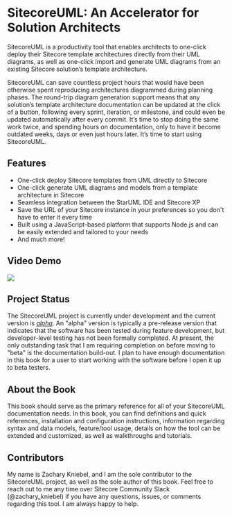 # SitecoreUML: An Accelerator for Solution Architects

SitecoreUML is a productivity tool that enables architects to one-click deploy their Sitecore template architectures directly from their UML diagrams, as well as one-click import and generate UML diagrams from an existing Sitecore solution’s template architecture.

SitecoreUML can save countless project hours that would have been otherwise spent reproducing architectures diagrammed during planning phases. The round-trip diagram generation support means that any solution’s template architecture documentation can be updated at the click of a button, following every sprint, iteration, or milestone, and could even be updated automatically after every commit. It’s time to stop doing the same work twice, and spending hours on documentation, only to have it become outdated weeks, days or even just hours later. It’s time to start using SitecoreUML.

## Features

* One-click deploy Sitecore templates from UML directly to Sitecore
* One-click generate UML diagrams and models from a template architecture in Sitecore
* Seamless integration between the StarUML IDE and Sitecore XP 
* Save the URL of your Sitecore instance in your preferences so you don't have to enter it every time
* Built using a JavaScript-based platform that supports Node.js and can be easily extended and tailored to your needs
* And much more!

## Video Demo

[![](https://camo.githubusercontent.com/5e02bc620c53584a3238cba7964b3946fc078a43/68747470733a2f2f692e7974696d672e636f6d2f76692f71666d646567716273766b2f687164656661756c742e6a70673f7371703d2d6f61796d774558434e4143454c7742534672797134717041776b4941525541414968434741453d2672733d414f6e34434c42766f665459794a31385f416f7a7347627359686f76736f68476567)](https://youtu.be/qfmdegqbsvk)

## Project Status

The SitecoreUML project is currently under development and the current version is [_alpha_](https://github.com/zkniebel/SitecoreUML/releases). An "alpha" version is typically a pre-release version that indicates that the software has been tested during feature development, but developer-level testing has not been formally completed. At present, the only outstanding task that I am requiring completion on before moving to "beta" is the documentation build-out. I plan to have enough documentation in this book for a user to start working with the software before I open it up to beta testers.

## About the Book

This book should serve as the primary reference for all of your SitecoreUML documentation needs. In this book, you can find definitions and quick references, installation and configuration instructions, information regarding syntax and data models, feature/tool usage, details on how the tool can be extended and customized, as well as walkthroughs and tutorials.

## Contributors

My name is Zachary Kniebel, and I am the sole contributor to the SitecoreUML project, as well as the sole author of this book. Feel free to reach out to me any time over Sitecore Community Slack \(@zachary\_kniebel\) if you have any questions, issues, or comments regarding this tool. I am always happy to help.

